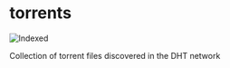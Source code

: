 torrents 
========
![Indexed](https://img.shields.io/badge/indexed-170134-blue)

Collection of torrent files discovered in the DHT network
